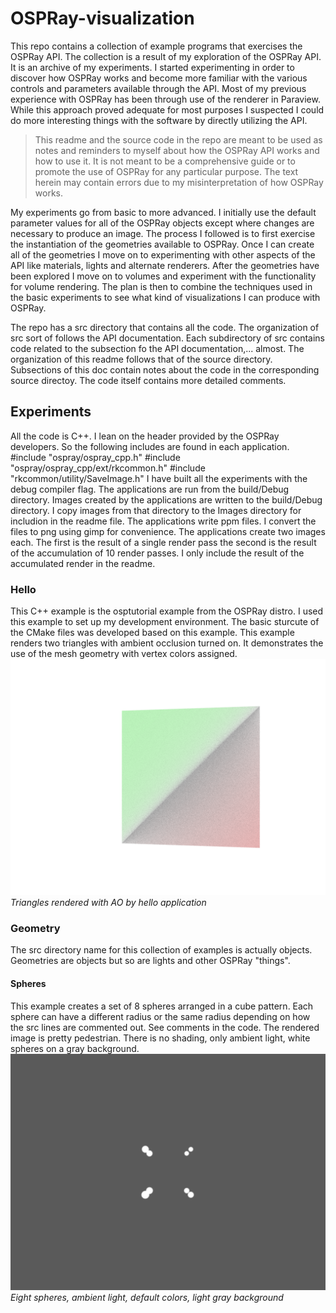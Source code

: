 # OSPRay-visualization
This repo contains a collection of example programs that exercises the OSPRay API. The collection is a result of my exploration of the
OSPRay API. It is an archive of my experiments. I started experimenting in order to discover how OSPRay works and become
more familiar with the various controls and parameters available through the API. Most of my previous experience with 
OSPRay has been through use of the renderer in Paraview. While this approach proved adequate for most purposes I suspected
I could do more interesting things with the software by directly utilizing the API. 

> This readme and the source code in the repo are meant to be used as notes and reminders to myself about how the OSPRay API works and how to use it. It is not meant to be a comprehensive guide or to promote the use of OSPRay for any particular purpose. The text herein may contain errors due to my misinterpretation of how OSPRay works. 

My experiments go from basic to more advanced. I initially use the default parameter values for all of the OSPRay objects except where changes 
are necessary to produce an image. The process I followed is to first exercise the instantiation of the geometries available to OSPRay. 
Once I can create all of the geometries I move on to experimenting with other aspects of the API like materials, lights and alternate renderers. 
After the geometries have been explored I move on to volumes and experiment with the functionality for volume rendering. The plan is then to combine the
techniques used in the basic experiments to see what kind of visualizations I can produce with OSPRay.  

The repo has a src directory that contains all the code. The organization of src
sort of follows the API documentation. Each subdirectory of src contains code related to the subsection fo the API documentation,... almost. The organization of this readme follows that of the source directory. Subsections of this doc contain notes about the code in the corresponding source directoy. The code itself contains more detailed comments.  

## Experiments
All the code is C++. I lean on the header provided by the OSPRay developers. So the following includes are found in each application. 
    #include "ospray/ospray_cpp.h"
    #include "ospray/ospray_cpp/ext/rkcommon.h"
    #include "rkcommon/utility/SaveImage.h"
I have built all the experiments with the debug compiler flag. The applications are run from the build/Debug directory. Images created by the applications are written to the build/Debug directory. I copy images from that directory to the Images directory for includion in the readme file. 
The applications write ppm files. I convert the files to png using gimp for convenience. The applications create two images each. The first is the result of a single render pass the second is the result of the accumulation of 10 render passes. I only include the result of the accumulated render in the readme.  
### Hello
This C++ example is the osptutorial example from the OSPRay distro. I used this 
example to set up my development environment. The basic sturcute of the CMake files was developed based on this example. This example renders two triangles with ambient occlusion turned on. It demonstrates the use of the mesh geometry with vertex colors assigned.
![Triangles](Images/accumulatedFrameCpp.png "hello")
*Triangles rendered with AO by hello application*
### Geometry
The src directory name for this collection of examples is actually objects. Geometries are objects but so are lights and other OSPRay "things". 
#### Spheres
This example creates a set of 8 spheres arranged in a cube pattern. Each sphere can have a different radius or the same radius depending on how the src lines are commented out. See comments in the code. The rendered image is pretty pedestrian. There is no shading, only ambient light, white spheres on a gray background. 
![Spheres](Images/accumulatedSphereFrameCpp.png "Spheres")
*Eight spheres, ambient light, default colors, light gray background*
